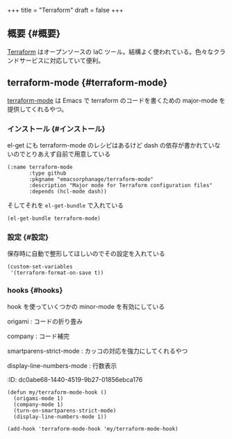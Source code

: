 +++
title = "Terraform"
draft = false
+++

## 概要 {#概要}

[Terraform](https://www.terraform.io/) はオープンソースの IaC ツール。結構よく使われている。色々なクランドサービスに対応していて便利。


## terraform-mode {#terraform-mode}

[terraform-mode](https://github.com/hcl-emacs/terraform-mode) は Emacs で terraform のコードを書くための major-mode を提供してくれるやつ。


### インストール {#インストール}

el-get にも terraform-mode のレシピはあるけど
dash の依存が書かれていないのでとりあえず自前で用意している

```emacs-lisp
(:name terraform-mode
       :type github
       :pkgname "emacsorphanage/terraform-mode"
       :description "Major mode for Terraform configuration files"
       :depends (hcl-mode dash))
```

そしてそれを `el-get-bundle` で入れている

```emacs-lisp
(el-get-bundle terraform-mode)
```


### 設定 {#設定}

保存時に自動で整形してほしいのでその設定を入れている

```emacs-lisp
(custom-set-variables
 '(terraform-format-on-save t))
```


### hooks {#hooks}

hook を使っていくつかの minor-mode を有効にしている

origami
: コードの折り畳み

company
: コード補完

smartparens-strict-mode
: カッコの対応を強力にしてくれるやつ

display-line-numbers-mode
: 行数表示

:ID:       dc0abe68-1440-4519-9b27-01856ebca176

```emacs-lisp
(defun my/terraform-mode-hook ()
  (origami-mode 1)
  (company-mode 1)
  (turn-on-smartparens-strict-mode)
  (display-line-numbers-mode 1))

(add-hook 'terraform-mode-hook 'my/terraform-mode-hook)
```
